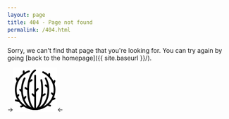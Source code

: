 ```yaml
---
layout: page
title: 404 - Page not found
permalink: /404.html
---
```


Sorry, we can't find that page that you're looking for. You can try again by going [back to the homepage]({{ site.baseurl }}/).

->![](images/tumbleweed.png?raw=true)<-

<!--[<img src="{{ site.baseurl }}/images/tumbleweed.jpg" alt="Constructocat by https://github.com/jasoncostello" style="width: 400px;"/>]({{ site.baseurl }}/)-->
